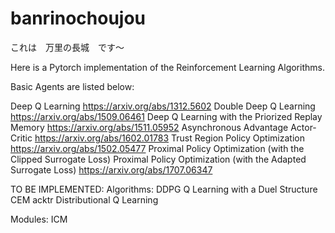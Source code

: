 # banrinochoujou
これは　万里の長城　です〜

Here is a Pytorch implementation of the Reinforcement Learning Algorithms.

Basic Agents are listed below:

Deep Q Learning
https://arxiv.org/abs/1312.5602
Double Deep Q Learning
https://arxiv.org/abs/1509.06461
Deep Q Learning with the Priorized Replay Memory
https://arxiv.org/abs/1511.05952
Asynchronous Advantage Actor-Critic
https://arxiv.org/abs/1602.01783
Trust Region Policy Optimization
https://arxiv.org/abs/1502.05477
Proximal Policy Optimization (with the Clipped Surrogate Loss)
Proximal Policy Optimization (with the Adapted Surrogate Loss)
https://arxiv.org/abs/1707.06347


TO BE IMPLEMENTED:
Algorithms:
  DDPG
  Q Learning with a Duel Structure
  CEM
  acktr
  Distributional Q Learning

Modules:
  ICM
